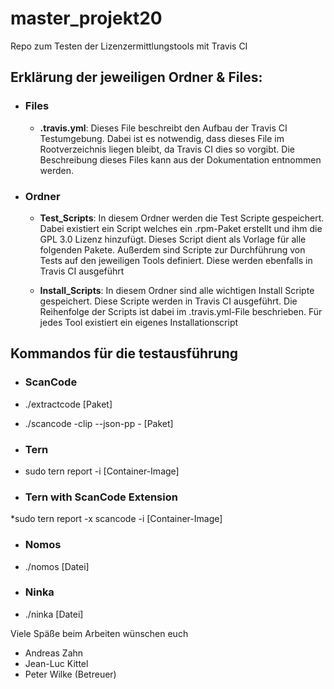 # master_projekt20
Repo zum Testen der Lizenzermittlungstools mit Travis CI

## Erklärung der jeweiligen Ordner & Files:
* ### Files
  * **.travis.yml**: Dieses File beschreibt den Aufbau der Travis CI Testumgebung. Dabei ist es notwendig, dass dieses File im Rootverzeichnis liegen bleibt, da Travis CI dies so vorgibt. Die Beschreibung dieses Files kann aus der Dokumentation entnommen werden.

* ### Ordner
  * **Test_Scripts**: In diesem Ordner werden die Test Scripte gespeichert. Dabei existiert ein Script welches ein .rpm-Paket erstellt und ihm die GPL 3.0 Lizenz hinzufügt. Dieses Script dient als Vorlage für alle folgenden Pakete. Außerdem sind Scripte zur Durchführung von Tests auf den jeweiligen Tools definiert. Diese werden ebenfalls in Travis CI ausgeführt

  * **Install_Scripts**: In diesem Ordner sind alle wichtigen Install Scripte gespeichert. Diese Scripte werden in Travis CI ausgeführt. Die Reihenfolge der Scripts ist dabei im .travis.yml-File beschrieben. Für jedes Tool existiert ein eigenes Installationscript

## Kommandos für die testausführung

 * ### ScanCode
  * ./extractcode [Paket]
  * ./scancode -clip --json-pp - [Paket]

 * ### Tern
  * sudo tern report -i [Container-Image]

 * ### Tern with ScanCode Extension
  *sudo tern report -x scancode -i [Container-Image]

 * ### Nomos
  * ./nomos [Datei]

 * ### Ninka
  * ./ninka [Datei]

Viele Späße beim Arbeiten wünschen euch
* Andreas Zahn
* Jean-Luc Kittel
* Peter Wilke (Betreuer)

